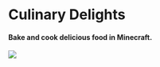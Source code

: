 # Culinary Delights
#### Bake and cook delicious food in Minecraft.
![](http://img.shields.io/badge/build-alpha-red.svg)
